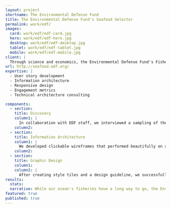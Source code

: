 ```yaml
---
layout: project
shortname: The Environmental Defense Fund
title: The Environmental Defense Fund's Seafood Selector
permalink: work/edf/
images:
  card: work/edf/edf-card.jpg
  hero: work/edf/edf-hero.jpg
  desktop: work/edf/edf-desktop.jpg
  tablet: work/edf/edf-tablet.jpg
  mobile: work/edf/edf-mobile.jpg
client: |
  Through science and economics, the Environmental Defense Fund's Fisheries Program advocates for seafood preservation and conscientious consumption. A vital component of this program is its Seafood Selector App, a mobile website providing shoppers on-the-go with advice on healthy and eco-friendly seafood options. We worked with their internal development team to redesign the user experience for the Seafood Selector. This couldn't have been a more exciting opportunity for us, given our staff's collective background in environmental conservation.
url: http://seafood.edf.org/
expertise: |
  - User story development
  - Information architecture
  - Responsive design
  - Engagement metrics
  - Technical architecture consulting

components:
  - section:
    title: Discovery
    column1: |
      In collaboration with EDF staff, we interviewed a sampling of the application's target audience. We then examined website analytics to identify usage patterns and establish performance benchmarks. Finally, we developed _user stories_ to guide the content and information architecture choices for the redesign.
    column2:
  - section:
    title: Information Architecture
    column1: |
      We developed clickable wireframes that performed beautifully on a variety of mobile and table devices. Our mobile-first approach ensured that users could easily use the tool no matter how they chose to browse, thus giving the EDF’s primary audience a viable tool to use while shopping on the go.  
    column2:
  - section:
    title: Graphic Design
    column1:
    column2: |
      After creating style tiles and a design guideline, we successfully handed it off to the internal development team and helped reintroduce the Seafood Selector to the world. The result was a highly interactive, easy-to-use chart that informed consumers about the economic impact of their seafood choice as well as the contaminants often found in those fish.  
results:
  stats:
  narrative: While our ocean's fisheries have a long way to go, the Environmental Defense Fund's Seafood Selector is helping everyday consumers end decades of overfishing, one pound of seafood at a time.
featured: true
published: true
---
```




